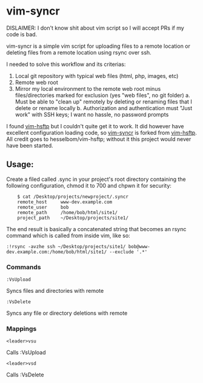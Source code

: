vim-syncr
=========
DISLAIMER: I don't know shit about vim script so I will accept PRs if my code is bad.

vim-syncr is a simple vim script for uploading files to a remote location or deleting files from a remote location using rsync over ssh.

I needed to solve this workflow and its criterias:
1. Local git repository with typical web files (html, php, images, etc)
2. Remote web root
3. Mirror my local environment to the remote web root minus files/directories marked for exclusion (yes "web files", no git folder)
    a. Must be able to "clean up" remotely by deleting or renaming files that I delete or rename locally
    b. Authorization and authentication must "Just work" with SSH keys; I want no hassle, no password prompts

I found [vim-hsftp](https://github.com/hesselbom/vim-hsftp) but I couldn't quite get it to work. It did however have excellent configuration loading code, so [vim-syncr](https://github.com/s10g/vim-syncr) is forked from [vim-hsftp](https://github.com/hesselbom/vim-hsftp). All credit goes to hesselbom/vim-hsftp; without it this project would never have been started.

Usage:
------
Create a filed called .sync in your project's root directory containing the following configuration, chmod it to 700 and chpwn it for security:
```
    $ cat /Desktop/projects/newproject/.syncr
    remote_host     www-dev.example.com
    remote_user     bob
    remote_path     /home/bob/html/site1/
    project_path    ~/Desktop/projects/site1/
```

The end result is basically a concatenated string that becomes an rsync command which is called from inside vim, like so:
```
:!rsync -avzhe ssh ~/Desktop/projects/site1/ bob@www-dev.example.com:/home/bob/html/site1/ --exclude '.*'
```


### Commands
    :VsUpload
Syncs files and directories with remote

    :VsDelete
Syncs any file or directory deletions with remote


### Mappings
    <leader>vsu
Calls :VsUpload

    <leader>vsd
Calls :VsDelete
